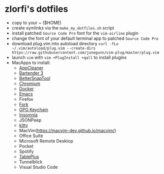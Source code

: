 zlorfi's dotfiles
=================

* copy to your ~ ($HOME)
* create symlinks via the `make_my_dotfiles.sh` script
* install patched `Source Code Pro` font for the `vim-airline` plugin
* change the font of your default terminal app to patched `Source Code Pro`
* download plug.vim into autoload directory `curl -fLo ~/.vim/autoload/plug.vim --create-dirs https://raw.githubusercontent.com/junegunn/vim-plug/master/plug.vim`
* launch `vim` with `vim +PlugInstall +qall` to install plugins
* MacApps to install:
  * [AppCleaner](https://freemacsoft.net/appcleaner/)
  * [Bartender 3](https://www.macbartender.com)
  * [BetterSnapTool](AppStore)
  * [Chromium](https://download-chromium.appspot.com)
  * [Docker](https://www.docker.com/products/docker-desktop)
  * [Emacs](https://emacsformacosx.com)
  * Firefox
  * [Fork](https://git-fork.com)
  * [GPG Keychain](https://gpgtools.org)
  * [Insomnia](https://insomnia.rest)
  * JSONPeep
  * [kitty](https://sw.kovidgoyal.net/kitty/binary.html)
  * MacVim(https://macvim-dev.github.io/macvim/)
  * Office Suite
  * Microsoft Remote Desktop
  * Pocket
  * Spotify
  * [TablePlus](https://tableplus.com/download)
  * Tunnelblick
  * Visual Studio Code
